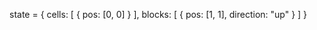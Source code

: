 state = {
  cells: [
    {
      pos: [0, 0]
    }
  ],
  blocks: [
    {
      pos: [1, 1],
      direction: "up"
    }
  ]
}
